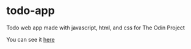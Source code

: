 # todo-app

Todo web app made with javascript, html, and css for The Odin Project

You can see it [here](https://tunztunztunz.github.io/todo-app/)
